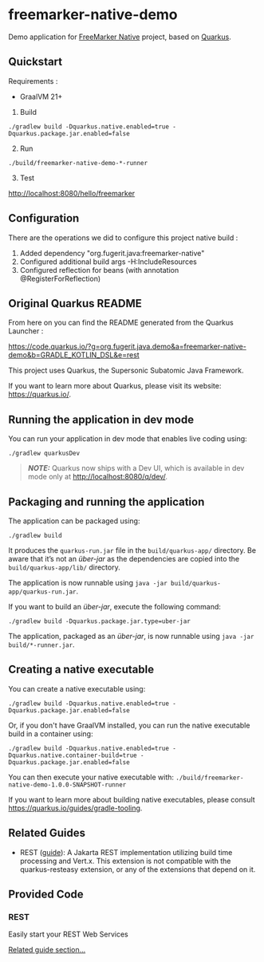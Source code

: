# freemarker-native-demo

Demo application for [FreeMarker Native](https://github.com/fugerit-org/freemarker-native) project, based on [Quarkus](https://quarkus.io/).

## Quickstart

Requirements : 

* GraalVM 21+

1. Build

```shell
./gradlew build -Dquarkus.native.enabled=true -Dquarkus.package.jar.enabled=false
```

2. Run

```shell
./build/freemarker-native-demo-*-runner 
```

3. Test

<http://localhost:8080/hello/freemarker>

## Configuration

There are the operations we did to configure this project native build : 

1. Added dependency "org.fugerit.java:freemarker-native"
2. Configured additional build args -H:IncludeResources
3. Configured reflection for beans (with annotation @RegisterForReflection)

## Original Quarkus README

From here on you can find the README generated from the Quarkus Launcher : 

<https://code.quarkus.io/?g=org.fugerit.java.demo&a=freemarker-native-demo&b=GRADLE_KOTLIN_DSL&e=rest>

This project uses Quarkus, the Supersonic Subatomic Java Framework.

If you want to learn more about Quarkus, please visit its website: <https://quarkus.io/>.

## Running the application in dev mode

You can run your application in dev mode that enables live coding using:

```shell script
./gradlew quarkusDev
```

> **_NOTE:_**  Quarkus now ships with a Dev UI, which is available in dev mode only at <http://localhost:8080/q/dev/>.

## Packaging and running the application

The application can be packaged using:

```shell script
./gradlew build
```

It produces the `quarkus-run.jar` file in the `build/quarkus-app/` directory.
Be aware that it’s not an _über-jar_ as the dependencies are copied into the `build/quarkus-app/lib/` directory.

The application is now runnable using `java -jar build/quarkus-app/quarkus-run.jar`.

If you want to build an _über-jar_, execute the following command:

```shell script
./gradlew build -Dquarkus.package.jar.type=uber-jar
```

The application, packaged as an _über-jar_, is now runnable using `java -jar build/*-runner.jar`.

## Creating a native executable

You can create a native executable using:

```shell script
./gradlew build -Dquarkus.native.enabled=true -Dquarkus.package.jar.enabled=false
```

Or, if you don't have GraalVM installed, you can run the native executable build in a container using:

```shell script
./gradlew build -Dquarkus.native.enabled=true -Dquarkus.native.container-build=true -Dquarkus.package.jar.enabled=false
```

You can then execute your native executable with: `./build/freemarker-native-demo-1.0.0-SNAPSHOT-runner`

If you want to learn more about building native executables, please consult <https://quarkus.io/guides/gradle-tooling>.

## Related Guides

- REST ([guide](https://quarkus.io/guides/rest)): A Jakarta REST implementation utilizing build time processing and Vert.x. This extension is not compatible with the quarkus-resteasy extension, or any of the extensions that depend on it.

## Provided Code

### REST

Easily start your REST Web Services

[Related guide section...](https://quarkus.io/guides/getting-started-reactive#reactive-jax-rs-resources)

